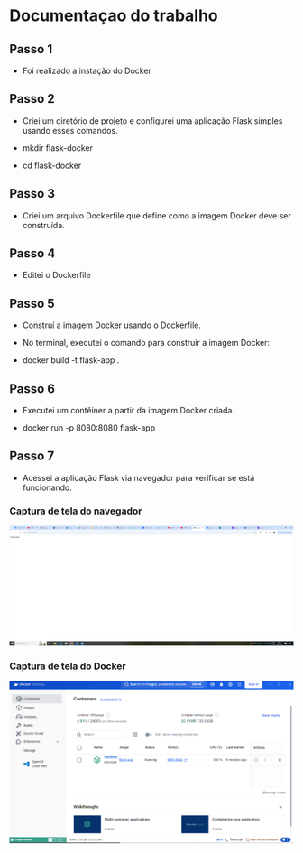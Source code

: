 # Documentaçao do trabalho

## Passo 1

- Foi realizado a instação do Docker

## Passo 2

- Criei um diretório de projeto e configurei uma aplicação Flask simples usando esses comandos.

- mkdir flask-docker

- cd flask-docker

## Passo 3

- Criei um arquivo Dockerfile que define como a imagem Docker deve ser construída.

## Passo 4

- Editei o Dockerfile

## Passo 5

- Construí a imagem Docker usando o Dockerfile.

- No terminal, executei o comando para construir a imagem Docker:

- docker build -t flask-app .

## Passo 6

- Executei um contêiner a partir da imagem Docker criada.

- docker run -p 8080:8080 flask-app

## Passo 7

- Acessei a aplicação Flask via navegador para verificar se está funcionando.

### Captura de tela do navegador
<img width="730" alt="imagem" src="./images/image.png">
<br/>

### Captura de tela do Docker
<img width="730" alt="imagem" src="./images/image2.png">
<br/>
